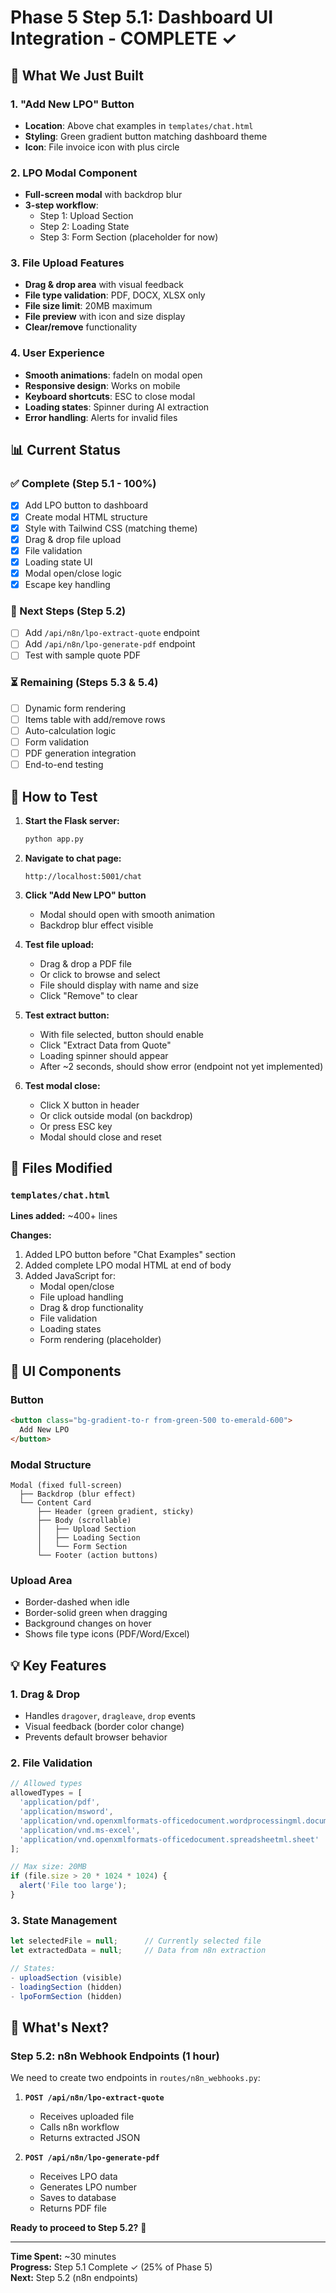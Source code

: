 # Phase 5 Step 5.1: Dashboard UI Integration - COMPLETE ✓

## 🎉 What We Just Built

### 1. "Add New LPO" Button
- **Location**: Above chat examples in `templates/chat.html`
- **Styling**: Green gradient button matching dashboard theme
- **Icon**: File invoice icon with plus circle

### 2. LPO Modal Component
- **Full-screen modal** with backdrop blur
- **3-step workflow**:
  - Step 1: Upload Section
  - Step 2: Loading State  
  - Step 3: Form Section (placeholder for now)

### 3. File Upload Features
- **Drag & drop area** with visual feedback
- **File type validation**: PDF, DOCX, XLSX only
- **File size limit**: 20MB maximum
- **File preview** with icon and size display
- **Clear/remove** functionality

### 4. User Experience
- **Smooth animations**: fadeIn on modal open
- **Responsive design**: Works on mobile
- **Keyboard shortcuts**: ESC to close modal
- **Loading states**: Spinner during AI extraction
- **Error handling**: Alerts for invalid files

## 📊 Current Status

### ✅ Complete (Step 5.1 - 100%)
- [x] Add LPO button to dashboard
- [x] Create modal HTML structure
- [x] Style with Tailwind CSS (matching theme)
- [x] Drag & drop file upload
- [x] File validation
- [x] Loading state UI
- [x] Modal open/close logic
- [x] Escape key handling

### 🔄 Next Steps (Step 5.2)
- [ ] Add `/api/n8n/lpo-extract-quote` endpoint
- [ ] Add `/api/n8n/lpo-generate-pdf` endpoint
- [ ] Test with sample quote PDF

### ⏳ Remaining (Steps 5.3 & 5.4)
- [ ] Dynamic form rendering
- [ ] Items table with add/remove rows
- [ ] Auto-calculation logic
- [ ] Form validation
- [ ] PDF generation integration
- [ ] End-to-end testing

## 🧪 How to Test

1. **Start the Flask server:**
   ```bash
   python app.py
   ```

2. **Navigate to chat page:**
   ```
   http://localhost:5001/chat
   ```

3. **Click "Add New LPO" button**
   - Modal should open with smooth animation
   - Backdrop blur effect visible

4. **Test file upload:**
   - Drag & drop a PDF file
   - Or click to browse and select
   - File should display with name and size
   - Click "Remove" to clear

5. **Test extract button:**
   - With file selected, button should enable
   - Click "Extract Data from Quote"
   - Loading spinner should appear
   - After ~2 seconds, should show error (endpoint not yet implemented)

6. **Test modal close:**
   - Click X button in header
   - Or click outside modal (on backdrop)
   - Or press ESC key
   - Modal should close and reset

## 📁 Files Modified

### `templates/chat.html`
**Lines added:** ~400+ lines

**Changes:**
1. Added LPO button before "Chat Examples" section
2. Added complete LPO modal HTML at end of body
3. Added JavaScript for:
   - Modal open/close
   - File upload handling
   - Drag & drop functionality
   - File validation
   - Loading states
   - Form rendering (placeholder)

## 🎨 UI Components

### Button
```html
<button class="bg-gradient-to-r from-green-500 to-emerald-600">
  Add New LPO
</button>
```

### Modal Structure
```
Modal (fixed full-screen)
  ├── Backdrop (blur effect)
  └── Content Card
      ├── Header (green gradient, sticky)
      ├── Body (scrollable)
      │   ├── Upload Section
      │   ├── Loading Section
      │   └── Form Section
      └── Footer (action buttons)
```

### Upload Area
- Border-dashed when idle
- Border-solid green when dragging
- Background changes on hover
- Shows file type icons (PDF/Word/Excel)

## 💡 Key Features

### 1. Drag & Drop
- Handles `dragover`, `dragleave`, `drop` events
- Visual feedback (border color change)
- Prevents default browser behavior

### 2. File Validation
```javascript
// Allowed types
allowedTypes = [
  'application/pdf',
  'application/msword',
  'application/vnd.openxmlformats-officedocument.wordprocessingml.document',
  'application/vnd.ms-excel',
  'application/vnd.openxmlformats-officedocument.spreadsheetml.sheet'
];

// Max size: 20MB
if (file.size > 20 * 1024 * 1024) {
  alert('File too large');
}
```

### 3. State Management
```javascript
let selectedFile = null;      // Currently selected file
let extractedData = null;     // Data from n8n extraction

// States:
- uploadSection (visible)
- loadingSection (hidden)
- lpoFormSection (hidden)
```

## 🚀 What's Next?

### Step 5.2: n8n Webhook Endpoints (1 hour)
We need to create two endpoints in `routes/n8n_webhooks.py`:

1. **`POST /api/n8n/lpo-extract-quote`**
   - Receives uploaded file
   - Calls n8n workflow
   - Returns extracted JSON

2. **`POST /api/n8n/lpo-generate-pdf`**
   - Receives LPO data
   - Generates LPO number
   - Saves to database
   - Returns PDF file

**Ready to proceed to Step 5.2?** 🎯

---

**Time Spent:** ~30 minutes  
**Progress:** Step 5.1 Complete ✓ (25% of Phase 5)  
**Next:** Step 5.2 (n8n endpoints)
